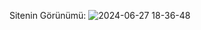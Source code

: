 Sitenin Görünümü:
![2024-06-27 18-36-48](https://github.com/Meguzeldere/solar-tech/assets/77119747/e4d6698f-5d20-4405-b384-a4fe23f9d621)

